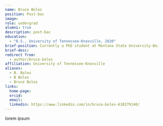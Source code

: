 ```yaml
---
name: Bruce Boles
position: Post-bac
image: 
role: undergrad
alumni: true
description: post-bac
education:
  - "B.S., University of Tennessee-Knoxville, 2020"
brief-position: Currently a PhD student at Montana State University-Bozeman
brief-desc: 
redirect from:
  - author/bruce-boles   
affiliation: University of Tennessee-Knoxville
aliases:
  - B. Boles
  - B Boles
  - Bruce Boles
links:
  home-page: 
  orcid:
  email:
  linkedin: https://www.linkedin.com/in/bruce-boles-610279140/
---
```


lorem ipsum
